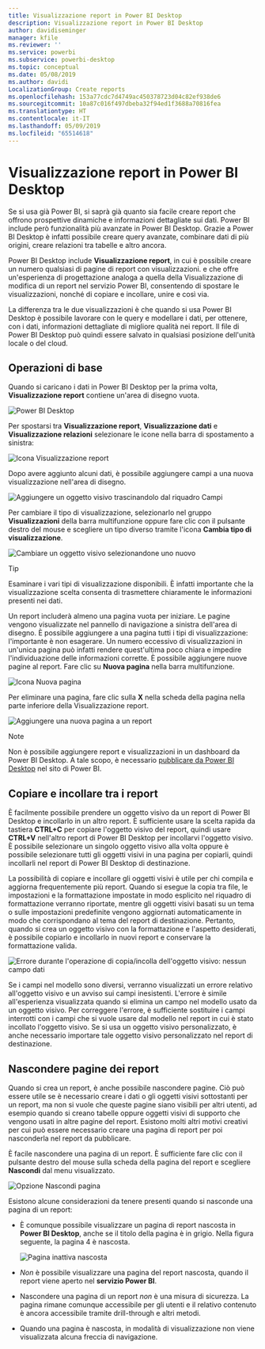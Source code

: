 ```yaml
---
title: Visualizzazione report in Power BI Desktop
description: Visualizzazione report in Power BI Desktop
author: davidiseminger
manager: kfile
ms.reviewer: ''
ms.service: powerbi
ms.subservice: powerbi-desktop
ms.topic: conceptual
ms.date: 05/08/2019
ms.author: davidi
LocalizationGroup: Create reports
ms.openlocfilehash: 153a77cdc7d4749ac450378723d04c82ef938de6
ms.sourcegitcommit: 10a87c016f497dbeba32f94ed1f3688a70816fea
ms.translationtype: HT
ms.contentlocale: it-IT
ms.lasthandoff: 05/09/2019
ms.locfileid: "65514618"
---
```

# <a name="report-view-in-power-bi-desktop"></a>Visualizzazione report in Power BI Desktop
Se si usa già Power BI, si saprà già quanto sia facile creare report che offrono prospettive dinamiche e informazioni dettagliate sui dati. Power BI include però funzionalità più avanzate in Power BI Desktop. Grazie a Power BI Desktop è infatti possibile creare query avanzate, combinare dati di più origini, creare relazioni tra tabelle e altro ancora.

Power BI Desktop include **Visualizzazione report**, in cui è possibile creare un numero qualsiasi di pagine di report con visualizzazioni. e che offre un'esperienza di progettazione analoga a quella della Visualizzazione di modifica di un report nel servizio Power BI, consentendo di spostare le visualizzazioni, nonché di copiare e incollare, unire e così via.

La differenza tra le due visualizzazioni è che quando si usa Power BI Desktop è possibile lavorare con le query e modellare i dati, per ottenere, con i dati, informazioni dettagliate di migliore qualità nei report. Il file di Power BI Desktop può quindi essere salvato in qualsiasi posizione dell'unità locale o del cloud.

## <a name="lets-take-a-look"></a>Operazioni di base
Quando si caricano i dati in Power BI Desktop per la prima volta, **Visualizzazione report** contiene un'area di disegno vuota.

![Power BI Desktop](media/desktop-report-view/pbi_reportviewinpbidesigner_reportview.png)

Per spostarsi tra **Visualizzazione report**, **Visualizzazione dati** e **Visualizzazione relazioni** selezionare le icone nella barra di spostamento a sinistra:

![Icona Visualizzazione report](media/desktop-report-view/pbi_reportviewinpbidesigner_changeview.png)

Dopo avere aggiunto alcuni dati, è possibile aggiungere campi a una nuova visualizzazione nell'area di disegno.

![Aggiungere un oggetto visivo trascinandolo dal riquadro Campi](media/desktop-report-view/pbid_reportview_addvis.gif)

Per cambiare il tipo di visualizzazione, selezionarlo nel gruppo **Visualizzazioni** della barra multifunzione oppure fare clic con il pulsante destro del mouse e scegliere un tipo diverso tramite l'icona **Cambia tipo di visualizzazione**.

![Cambiare un oggetto visivo selezionandone uno nuovo](media/desktop-report-view/pbid_reportview_changevis.gif)

> [!TIP]
> Esaminare i vari tipi di visualizzazione disponibili. È infatti importante che la visualizzazione scelta consenta di trasmettere chiaramente le informazioni presenti nei dati.

Un report includerà almeno una pagina vuota per iniziare. Le pagine vengono visualizzate nel pannello di navigazione a sinistra dell'area di disegno. È possibile aggiungere a una pagina tutti i tipi di visualizzazione: l'importante è non esagerare. Un numero eccessivo di visualizzazioni in un'unica pagina può infatti rendere quest'ultima poco chiara e impedire l'individuazione delle informazioni corrette. È possibile aggiungere nuove pagine al report. Fare clic su **Nuova pagina** nella barra multifunzione.

![Icona Nuova pagina](media/desktop-report-view/pbidesignerreportviewnewpage.png)

Per eliminare una pagina, fare clic sulla **X** nella scheda della pagina nella parte inferiore della Visualizzazione report.

![Aggiungere una nuova pagina a un report](media/desktop-report-view/pbi_reportviewinpbidesigner_deletepage.png)

> [!NOTE]
> Non è possibile aggiungere report e visualizzazioni in un dashboard da Power BI Desktop. A tale scopo, è necessario [pubblicare da Power BI Desktop](desktop-upload-desktop-files.md) nel sito di Power BI.

## <a name="copy-and-paste-between-reports"></a>Copiare e incollare tra i report

È facilmente possibile prendere un oggetto visivo da un report di Power BI Desktop e incollarlo in un altro report. È sufficiente usare la scelta rapida da tastiera **CTRL+C** per copiare l'oggetto visivo del report, quindi usare **CTRL+V** nell'altro report di Power BI Desktop per incollarvi l'oggetto visivo. È possibile selezionare un singolo oggetto visivo alla volta oppure è possibile selezionare tutti gli oggetti visivi in una pagina per copiarli, quindi incollarli nel report di Power BI Desktop di destinazione. 

La possibilità di copiare e incollare gli oggetti visivi è utile per chi compila e aggiorna frequentemente più report. Quando si esegue la copia tra file, le impostazioni e la formattazione impostate in modo esplicito nel riquadro di formattazione verranno riportate, mentre gli oggetti visivi basati su un tema o sulle impostazioni predefinite vengono aggiornati automaticamente in modo che corrispondano al tema del report di destinazione. Pertanto, quando si crea un oggetto visivo con la formattazione e l'aspetto desiderati, è possibile copiarlo e incollarlo in nuovi report e conservare la formattazione valida.

![Errore durante l'operazione di copia/incolla dell'oggetto visivo: nessun campo dati](media/desktop-report-view/report-view_05.png)

Se i campi nel modello sono diversi, verranno visualizzati un errore relativo all'oggetto visivo e un avviso sui campi inesistenti. L'errore è simile all'esperienza visualizzata quando si elimina un campo nel modello usato da un oggetto visivo. Per correggere l'errore, è sufficiente sostituire i campi interrotti con i campi che si vuole usare dal modello nel report in cui è stato incollato l'oggetto visivo. Se si usa un oggetto visivo personalizzato, è anche necessario importare tale oggetto visivo personalizzato nel report di destinazione.




## <a name="hide-report-pages"></a>Nascondere pagine dei report

Quando si crea un report, è anche possibile nascondere pagine. Ciò può essere utile se è necessario creare i dati o gli oggetti visivi sottostanti per un report, ma non si vuole che queste pagine siano visibili per altri utenti, ad esempio quando si creano tabelle oppure oggetti visivi di supporto che vengono usati in altre pagine del report. Esistono molti altri motivi creativi per cui può essere necessario creare una pagina di report per poi nasconderla nel report da pubblicare. 

È facile nascondere una pagina di un report. È sufficiente fare clic con il pulsante destro del mouse sulla scheda della pagina del report e scegliere **Nascondi** dal menu visualizzato.

![Opzione Nascondi pagina](media/desktop-report-view/report-view_05.png)

Esistono alcune considerazioni da tenere presenti quando si nasconde una pagina di un report:

* È comunque possibile visualizzare un pagina di report nascosta in **Power BI Desktop**, anche se il titolo della pagina è in grigio. Nella figura seguente, la pagina 4 è nascosta.

    ![Pagina inattiva nascosta](media/desktop-report-view/report-view_06.png)

* *Non* è possibile visualizzare una pagina del report nascosta, quando il report viene aperto nel **servizio Power BI**.

* Nascondere una pagina di un report *non* è una misura di sicurezza. La pagina rimane comunque accessibile per gli utenti e il relativo contenuto è ancora accessibile tramite drill-through e altri metodi.

* Quando una pagina è nascosta, in modalità di visualizzazione non viene visualizzata alcuna freccia di navigazione.


